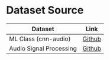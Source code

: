 # Dataset Source

| Dataset                 | Link                                                                                                                                   |
| ----------------------- | -------------------------------------------------------------------------------------------------------------------------------------- |
| ML Class (cnn-audio)    | [Github](https://github.com/lukas/ml-class/tree/master/videos/cnn-audio)                                                               |
| Audio Signal Processing | [Github](https://github.com/musikalkemist/AudioSignalProcessingForML/tree/master/9-%20RMS%20energy%20and%20zero-crossing%20rate/audio) |
